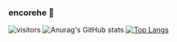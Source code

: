 ### encorehe 👋 
![visitors](https://visitor-badge.glitch.me/badge?page_id=page.id)   ![Anurag's GitHub stats](https://github-readme-stats.vercel.app/api?username=encorehe&show_icons=true&theme=radical)
[![Top Langs](https://github-readme-stats.vercel.app/api/top-langs/?username=encorehe)](https://github.com/anuraghazra/github-readme-stats)
<!--
**encorehe/encorehe** is a ✨ _special_ ✨ repository because its `README.md` (this file) appears on your GitHub profile.

Here are some ideas to get you started:

- 🔭 I’m currently working on ...
- 🌱 I’m currently learning ...
- 👯 I’m looking to collaborate on ...
- 🤔 I’m looking for help with ...
- 💬 Ask me about ...
- 📫 How to reach me: ...
- 😄 Pronouns: ...
- ⚡ Fun fact: ...
-->

